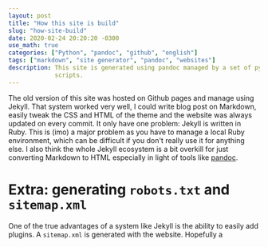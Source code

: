 ```yaml
---
layout: post
title: "How this site is build"
slug: "how-site-build"
date: 2020-02-24 20:20:20 -0300
use_math: true
categories: ["Python", "pandoc", "github", "english"]
tags: ["markdown", "site generator", "pandoc", "websites"]
description: This site is generated using pandoc managed by a set of python
             scripts.
---
```


The old version of this site was hosted on Github pages and manage using Jekyll.
That system worked very well, I could write blog post on Markdown, easily tweak
the CSS and HTML of the theme and the website was always updated on every
commit. It only have one problem: Jekyll is written in Ruby. This is (imo) a
major problem as you have to manage a local Ruby environment, which can be
difficult if you don't really use it for anything else. I also think the whole
Jekyll ecosystem is a bit overkill for just converting Markdown to HTML
especially in light of tools like [pandoc](https://pandoc.org).


# Extra: generating `robots.txt` and `sitemap.xml`

One of the true advantages of a system like Jekyll is the ability to easily add
plugins. A `sitemap.xml` is generated with the website. Hopefully a 